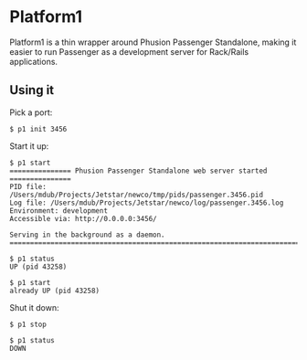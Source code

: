 Platform1
=========

Platform1 is a thin wrapper around Phusion Passenger Standalone, making it easier to run Passenger as a development server for Rack/Rails applications.

Using it
--------

Pick a port:

    $ p1 init 3456

Start it up:

    $ p1 start
    =============== Phusion Passenger Standalone web server started ===============
    PID file: /Users/mdub/Projects/Jetstar/newco/tmp/pids/passenger.3456.pid
    Log file: /Users/mdub/Projects/Jetstar/newco/log/passenger.3456.log
    Environment: development
    Accessible via: http://0.0.0.0:3456/

    Serving in the background as a daemon.
    ===============================================================================

    $ p1 status
    UP (pid 43258)

    $ p1 start
    already UP (pid 43258)

Shut it down:

    $ p1 stop

    $ p1 status
    DOWN

